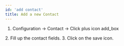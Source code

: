 ```yaml
---
id: 'add contact'
title: Add a new Contact
---
```


1. Configuration -> Contact -> Click plus icon <span class="material-symbols-outlined">
add_box
</span>
2. Fill up the contact fields.
3. Click on the  <span class="material-symbols-outlined">
save
</span> icon.
